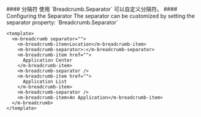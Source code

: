 <cn>
  #### 分隔符
  使用 `Breadcrumb.Separator` 可以自定义分隔符。
</cn>

<us>
  #### Configuring the Separator
  The separator can be customized by setting the separator property: `Breadcrumb.Separator`
</us>

```vue
<template>
  <m-breadcrumb separator="">
    <m-breadcrumb-item>Location</m-breadcrumb-item>
    <m-breadcrumb-separator>:</m-breadcrumb-separator>
    <m-breadcrumb-item href="">
      Application Center
    </m-breadcrumb-item>
    <m-breadcrumb-separator />
    <m-breadcrumb-item href="">
      Application List
    </m-breadcrumb-item>
    <m-breadcrumb-separator />
    <m-breadcrumb-item>An Application</m-breadcrumb-item>
  </m-breadcrumb>
</template>
```
